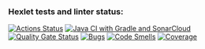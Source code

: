### Hexlet tests and linter status:
[![Actions Status](https://github.com/vvvilkha/java-project-78/actions/workflows/hexlet-check.yml/badge.svg)](https://github.com/vvvilkha/java-project-78/actions)
[![Java CI with Gradle and SonarCloud](https://github.com/vvvilkha/java-project-78/actions/workflows/hexlet-check.yml/badge.svg)](https://github.com/vvvilkha/java-project-78/actions/workflows/hexlet-check.yml)
[![Quality Gate Status](https://sonarcloud.io/api/project_badges/measure?project=vvvilkha_java-project-78&metric=alert_status)](https://sonarcloud.io/summary/new_code?id=vvvilkha_java-project-78)
[![Bugs](https://sonarcloud.io/api/project_badges/measure?project=vvvilkha_java-project-78&metric=bugs)](https://sonarcloud.io/summary/new_code?id=vvvilkha_java-project-78)
[![Code Smells](https://sonarcloud.io/api/project_badges/measure?project=vvvilkha_java-project-78&metric=code_smells)](https://sonarcloud.io/summary/new_code?id=vvvilkha_java-project-78)
[![Coverage](https://sonarcloud.io/api/project_badges/measure?project=vvvilkha_java-project-78&metric=coverage)](https://sonarcloud.io/summary/new_code?id=vvvilkha_java-project-78)